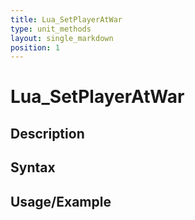 ```yaml
---
title: Lua_SetPlayerAtWar
type: unit_methods
layout: single_markdown
position: 1
---
```


# Lua_SetPlayerAtWar

## Description

## Syntax

## Usage/Example


